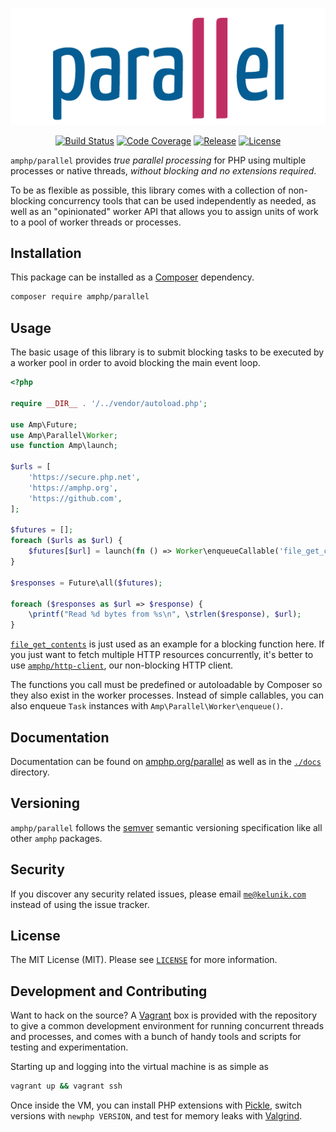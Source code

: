 <p align="center">
<a href="https://amphp.org/parallel"><img src="https://raw.githubusercontent.com/amphp/logo/master/repos/parallel.png?v=12-07-2017" alt="parallel"/></a>
</p>

<p align="center">
<a href="https://travis-ci.org/amphp/parallel"><img src="https://img.shields.io/travis/amphp/parallel/master.svg?style=flat-square" alt="Build Status"/></a>
<a href="https://coveralls.io/github/amphp/parallel?branch=master"><img src="https://img.shields.io/coveralls/amphp/parallel/master.svg?style=flat-square" alt="Code Coverage"/></a>
<a href="https://github.com/amphp/parallel/releases"><img src="https://img.shields.io/github/release/amphp/parallel.svg?style=flat-square" alt="Release"/></a>
<a href="https://github.com/amphp/parallel/blob/master/LICENSE"><img src="https://img.shields.io/badge/license-MIT-blue.svg?style=flat-square" alt="License"/></a>
</p>

`amphp/parallel` provides *true parallel processing* for PHP using multiple processes or native threads, *without blocking and no extensions required*.

To be as flexible as possible, this library comes with a collection of non-blocking concurrency tools that can be used independently as needed, as well as an "opinionated" worker API that allows you to assign units of work to a pool of worker threads or processes.

## Installation

This package can be installed as a [Composer](https://getcomposer.org/) dependency.

```bash
composer require amphp/parallel
```

## Usage

The basic usage of this library is to submit blocking tasks to be executed by a worker pool in order to avoid blocking the main event loop.

```php
<?php

require __DIR__ . '/../vendor/autoload.php';

use Amp\Future;
use Amp\Parallel\Worker;
use function Amp\launch;

$urls = [
    'https://secure.php.net',
    'https://amphp.org',
    'https://github.com',
];

$futures = [];
foreach ($urls as $url) {
    $futures[$url] = launch(fn () => Worker\enqueueCallable('file_get_contents', $url));
}

$responses = Future\all($futures);

foreach ($responses as $url => $response) {
    \printf("Read %d bytes from %s\n", \strlen($response), $url);
}
```

[`file_get_contents`](https://secure.php.net/file_get_contents) is just used as an example for a blocking function here.
If you just want to fetch multiple HTTP resources concurrently, it's better to use [`amphp/http-client`](https://amphp.org/http-client/), our non-blocking HTTP client.

The functions you call must be predefined or autoloadable by Composer so they also exist in the worker processes.
Instead of simple callables, you can also enqueue `Task` instances with `Amp\Parallel\Worker\enqueue()`.

## Documentation

Documentation can be found on [amphp.org/parallel](https://amphp.org/parallel/) as well as in the [`./docs`](./docs) directory.

## Versioning

`amphp/parallel` follows the [semver](http://semver.org/) semantic versioning specification like all other `amphp` packages.

## Security

If you discover any security related issues, please email [`me@kelunik.com`](mailto:me@kelunik.com) instead of using the issue tracker.

## License

The MIT License (MIT). Please see [`LICENSE`](./LICENSE) for more information.

## Development and Contributing

Want to hack on the source? A [Vagrant](http://vagrantup.com) box is provided with the repository to give a common development environment for running concurrent threads and processes, and comes with a bunch of handy tools and scripts for testing and experimentation.

Starting up and logging into the virtual machine is as simple as

```bash
vagrant up && vagrant ssh
```

Once inside the VM, you can install PHP extensions with [Pickle](https://github.com/FriendsOfPHP/pickle), switch versions with `newphp VERSION`, and test for memory leaks with [Valgrind](http://valgrind.org).
